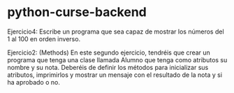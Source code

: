 # python-curse-backend
Ejercicio4: 
Escribe un programa que sea capaz de mostrar los números del 1 al 100 en orden inverso.

Ejercicio2: (Methods)
En este segundo ejercicio, tendréis que crear un programa que tenga una clase llamada Alumno que tenga como atributos su nombre y su nota. Deberéis de definir los métodos para inicializar sus atributos, imprimirlos y mostrar un mensaje con el resultado de la nota y si ha aprobado o no.
